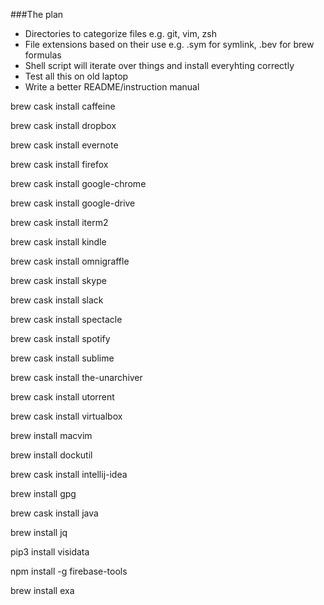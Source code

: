 

###The plan

* Directories to categorize files e.g. git, vim, zsh
* File extensions based on their use e.g. .sym for symlink, .bev for brew formulas
* Shell script will iterate over things and install everyhting correctly
* Test all this on old laptop
* Write a better README/instruction manual

brew cask install caffeine

brew cask install dropbox

brew cask install evernote

brew cask install firefox

brew cask install google-chrome

brew cask install google-drive

brew cask install iterm2

brew cask install kindle

brew cask install omnigraffle

brew cask install skype

brew cask install slack

brew cask install spectacle

brew cask install spotify

brew cask install sublime

brew cask install the-unarchiver

brew cask install utorrent

brew cask install virtualbox

brew install macvim

brew install dockutil

brew cask install intellij-idea

brew install gpg

brew cask install java

brew install jq

pip3 install visidata

npm install -g firebase-tools

brew install exa

